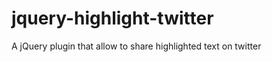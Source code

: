 jquery-highlight-twitter
========================

A jQuery plugin that allow to share highlighted text on twitter

